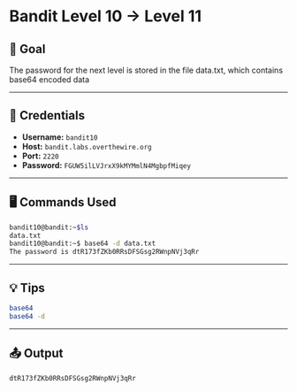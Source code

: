 # Bandit Level 10 → Level 11

## 🧠 Goal

The password for the next level is stored in the file data.txt, which contains base64 encoded data

---

## 🔐 Credentials

- **Username:** `bandit10`
- **Host:** `bandit.labs.overthewire.org`
- **Port:** `2220`
- **Password:** `FGUW5ilLVJrxX9kMYMmlN4MgbpfMiqey`

---

## 🖥️ Commands Used
```bash
bandit10@bandit:~$ls
data.txt
bandit10@bandit:~$ base64 -d data.txt
The password is dtR173fZKb0RRsDFSGsg2RWnpNVj3qRr

```
___

## 💡 Tips
```bash
base64
base64 -d

```
___

## 📤 Output
```bash
dtR173fZKb0RRsDFSGsg2RWnpNVj3qRr 
```

